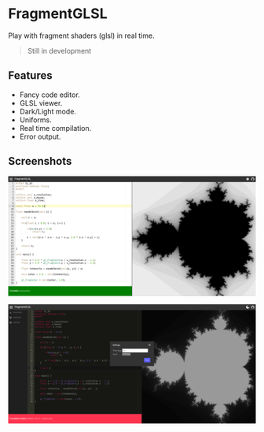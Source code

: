 # FragmentGLSL

Play with fragment shaders (glsl) in real time.

> Still in development

## Features
* Fancy code editor.
* GLSL viewer.
* Dark/Light mode.
* Uniforms.
* Real time compilation.
* Error output.

## Screenshots
![](img/img.png)

![](img/img2.png)